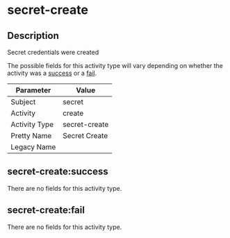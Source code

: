 secret-create
=============

Description
-----------
Secret credentials were created

The possible fields for this activity type will vary depending on whether the activity was a [success](#secret-createsuccess) or a [fail](#secret-createfail).

| Parameter     | Value         |
| ------------- | ------------- |
| Subject       | secret        |
| Activity      | create        |
| Activity Type | secret-create |
| Pretty Name   | Secret Create |
| Legacy Name   |               |

secret-create:success
---------------------

There are no fields for this activity type.


secret-create:fail
------------------

There are no fields for this activity type.
